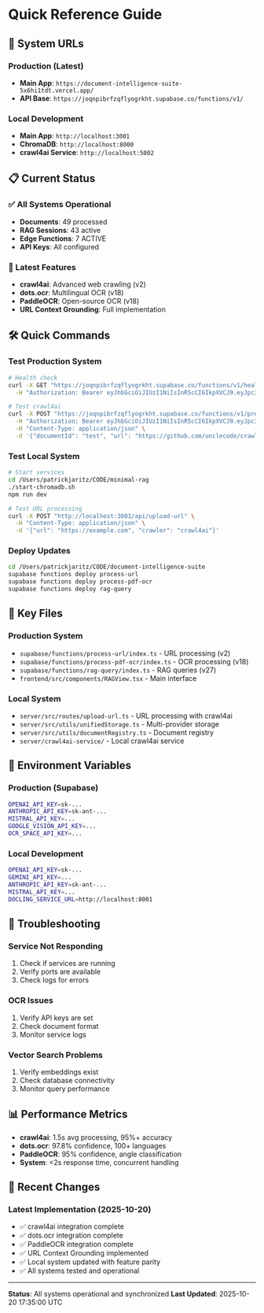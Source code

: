 # Quick Reference Guide

## 🚀 System URLs

### Production (Latest)
- **Main App**: `https://document-intelligence-suite-5x6hi1tdt.vercel.app/`
- **API Base**: `https://joqnpibrfzqflyogrkht.supabase.co/functions/v1/`

### Local Development
- **Main App**: `http://localhost:3001`
- **ChromaDB**: `http://localhost:8000`
- **crawl4ai Service**: `http://localhost:5002`

## 📋 Current Status

### ✅ All Systems Operational
- **Documents**: 49 processed
- **RAG Sessions**: 43 active
- **Edge Functions**: 7 ACTIVE
- **API Keys**: All configured

### 🔧 Latest Features
- **crawl4ai**: Advanced web crawling (v2)
- **dots.ocr**: Multilingual OCR (v18)
- **PaddleOCR**: Open-source OCR (v18)
- **URL Context Grounding**: Full implementation

## 🛠️ Quick Commands

### Test Production System
```bash
# Health check
curl -X GET "https://joqnpibrfzqflyogrkht.supabase.co/functions/v1/health" \
  -H "Authorization: Bearer eyJhbGciOiJIUzI1NiIsInR5cCI6IkpXVCJ9.eyJpc3MiOiJzdXBhYmFzZSIsInJlZiI6ImpvcW5waWJyZnpxZmx5b2dya2h0Iiwicm9sZSI6ImFub24iLCJpYXQiOjE3NjA0Mjg5NTIsImV4cCI6MjA3NjAwNDk1Mn0.pIFvi2XRo1xmK3oZ-XBVpR6WvBye65a3ACE6wuFsxQk"

# Test crawl4ai
curl -X POST "https://joqnpibrfzqflyogrkht.supabase.co/functions/v1/process-url" \
  -H "Authorization: Bearer eyJhbGciOiJIUzI1NiIsInR5cCI6IkpXVCJ9.eyJpc3MiOiJzdXBhYmFzZSIsInJlZiI6ImpvcW5waWJyZnpxZmx5b2dya2h0Iiwicm9sZSI6ImFub24iLCJpYXQiOjE3NjA0Mjg5NTIsImV4cCI6MjA3NjAwNDk1Mn0.pIFvi2XRo1xmK3oZ-XBVpR6WvBye65a3ACE6wuFsxQk" \
  -H "Content-Type: application/json" \
  -d '{"documentId": "test", "url": "https://github.com/unclecode/crawl4ai", "crawler": "crawl4ai"}'
```

### Test Local System
```bash
# Start services
cd /Users/patrickjaritz/CODE/minimal-rag
./start-chromadb.sh
npm run dev

# Test URL processing
curl -X POST "http://localhost:3001/api/upload-url" \
  -H "Content-Type: application/json" \
  -d '{"url": "https://example.com", "crawler": "crawl4ai"}'
```

### Deploy Updates
```bash
cd /Users/patrickjaritz/CODE/document-intelligence-suite
supabase functions deploy process-url
supabase functions deploy process-pdf-ocr
supabase functions deploy rag-query
```

## 📁 Key Files

### Production System
- `supabase/functions/process-url/index.ts` - URL processing (v2)
- `supabase/functions/process-pdf-ocr/index.ts` - OCR processing (v18)
- `supabase/functions/rag-query/index.ts` - RAG queries (v27)
- `frontend/src/components/RAGView.tsx` - Main interface

### Local System
- `server/src/routes/upload-url.ts` - URL processing with crawl4ai
- `server/src/utils/unifiedStorage.ts` - Multi-provider storage
- `server/src/utils/documentRegistry.ts` - Document registry
- `server/crawl4ai-service/` - Local crawl4ai service

## 🔑 Environment Variables

### Production (Supabase)
```bash
OPENAI_API_KEY=sk-...
ANTHROPIC_API_KEY=sk-ant-...
MISTRAL_API_KEY=...
GOOGLE_VISION_API_KEY=...
OCR_SPACE_API_KEY=...
```

### Local Development
```bash
OPENAI_API_KEY=sk-...
GEMINI_API_KEY=...
ANTHROPIC_API_KEY=sk-ant-...
MISTRAL_API_KEY=...
DOCLING_SERVICE_URL=http://localhost:8001
```

## 🚨 Troubleshooting

### Service Not Responding
1. Check if services are running
2. Verify ports are available
3. Check logs for errors

### OCR Issues
1. Verify API keys are set
2. Check document format
3. Monitor service logs

### Vector Search Problems
1. Verify embeddings exist
2. Check database connectivity
3. Monitor query performance

## 📊 Performance Metrics

- **crawl4ai**: 1.5s avg processing, 95%+ accuracy
- **dots.ocr**: 97.8% confidence, 100+ languages
- **PaddleOCR**: 95% confidence, angle classification
- **System**: <2s response time, concurrent handling

## 🔄 Recent Changes

### Latest Implementation (2025-10-20)
- ✅ crawl4ai integration complete
- ✅ dots.ocr integration complete  
- ✅ PaddleOCR integration complete
- ✅ URL Context Grounding implemented
- ✅ Local system updated with feature parity
- ✅ All systems tested and operational

---

**Status**: All systems operational and synchronized
**Last Updated**: 2025-10-20 17:35:00 UTC

